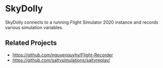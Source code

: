 # SkyDolly

SkyDolly connects to a running Flight Simulator 2020 instance and records various simulation variables.

## Related Projects

* https://github.com/nguyenquyhy/Flight-Recorder
* https://github.com/saltysimulations/saltyreplay/

